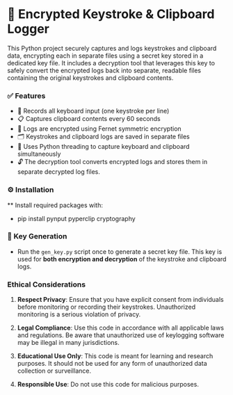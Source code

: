 #  🔐 Encrypted Keystroke & Clipboard Logger

 This Python project securely captures and logs keystrokes and clipboard data, encrypting each in separate files using a secret key stored in a dedicated key file. It includes a decryption tool that leverages this key to safely convert the encrypted logs back into separate, readable files containing the original keystrokes and clipboard contents.

### ✅ Features

- 🔑 Records all keyboard input (one keystroke per line)
- 📋 Captures clipboard contents every 60 seconds
- 🔐 Logs are encrypted using Fernet symmetric encryption
- 🗂 Keystrokes and clipboard logs are saved in separate files
- 🧵 Uses Python threading to capture keyboard and clipboard simultaneously
- 🔓 The decryption tool converts encrypted logs and stores them in separate decrypted log files.

 ### ⚙️ Installation
 
   ** Install required packages with:
   - pip install pynput pyperclip cryptography

### 🔑 Key Generation

-   Run the `gen_key.py` script once to generate a secret key file. This key is used for **both encryption and decryption** of the keystroke and clipboard logs.


### Ethical Considerations

1. **Respect Privacy**: Ensure that you have explicit consent from individuals before monitoring or recording their keystrokes. Unauthorized monitoring is a serious violation of privacy.

2. **Legal Compliance**: Use this code in accordance with all applicable laws and regulations. Be aware that unauthorized use of keylogging software may be illegal in many jurisdictions.

3. **Educational Use Only**: This code is meant for learning and research purposes. It should not be used for any form of unauthorized data collection or surveillance.

4. **Responsible Use**: Do not use this code for malicious purposes. 
